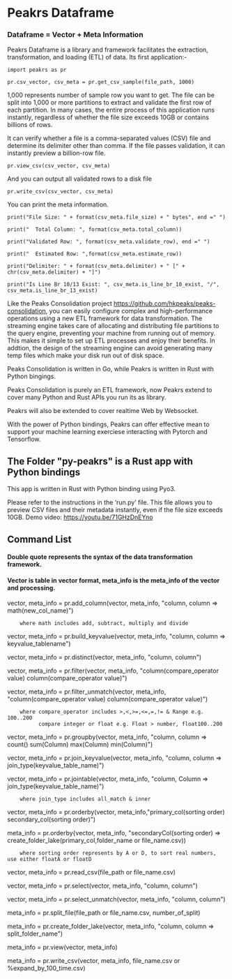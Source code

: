 # Peakrs Dataframe

### Dataframe = Vector + Meta Information

Peakrs Dataframe is a library and framework facilitates the extraction, transformation, and loading (ETL) of data. Its first application:-

``import peakrs as pr``
  
``pr.csv_vector, csv_meta = pr.get_csv_sample(file_path, 1000)``

1,000 represents number of sample row you want to get. The file can be split into 1,000 or more partitions to extract and validate the first row of each partition. In many cases, the entire process of this application runs instantly, regardless of whether the file size exceeds 10GB or contains billions of rows.

It can verify whether a file is a comma-separated values (CSV) file and determine its delimiter other than comma. If the file passes validation, it can instantly preview a billion-row file. 
 
``pr.view_csv(csv_vector, csv_meta)``

And you can output all validated rows to a disk file

``pr.write_csv(csv_vector, csv_meta)``

You can print the meta information.

``print("File Size: " + format(csv_meta.file_size) + " bytes", end =" ")``

``print("  Total Column: ", format(csv_meta.total_column))``

``print("Validated Row: ", format(csv_meta.validate_row), end =" ")``

``print("  Estimated Row: ",format(csv_meta.estimate_row))``

``print("Delimiter: " + format(csv_meta.delimiter) + " [" + chr(csv_meta.delimiter) + "]")``

``print("Is Line Br 10/13 Exist: ", csv_meta.is_line_br_10_exist, "/", csv_meta.is_line_br_13_exist)``

Like the Peaks Consolidation project https://github.com/hkpeaks/peaks-consolidation, you can easily configure complex and high-performance operations using a new ETL framework for data transformation. The streaming engine takes care of allocating and distributing file partitions to the query engine, preventing your machine from running out of memory. This makes it simple to set up ETL processes and enjoy their benefits. In addtion, the design of the streaming engine can avoid generating many temp files which make your disk run out of disk space.

Peaks Consolidation is written in Go, while Peakrs is written in Rust with Python bingings.

Peaks Consolidation is purely an ETL framework, now Peakrs extend to cover many Python and Rust APIs you run its as library.

Peakrs will also be extended to cover realtime Web by Websocket.

With the power of Python bindings, Peakrs can offer effective mean to support your machine learning exerciese interacting with Pytorch and Tensorflow.

## The Folder "py-peakrs" is a Rust app with Python bindings

This app is written in Rust with Python binding using Pyo3. 

Please refer to the instructions in the ‘run.py’ file. This file allows you to preview CSV files and their metadata instantly, even if the file size exceeds 10GB. Demo video: https://youtu.be/71GHzDnEYno

## Command List

   #### Double quote represents the syntax of the data transformation framework.
   #### Vector is table in vector format, meta_info is the meta_info of the vector and processing.

   vector, meta_info = pr.add_column(vector, meta_info, "column, column => math(new_col_name)") 
   
        where math includes add, subtract, multiply and divide
    
   vector, meta_info = pr.build_keyvalue(vector, meta_info, "column, column => keyvalue_tablename")
   
   vector, meta_info = pr.distinct(vector, meta_info, "column, column")
 
   vector, meta_info = pr.filter(vector, meta_info, "column(compare_operator value) column(compare_operator value)")
 
   vector, meta_info = pr.filter_unmatch(vector, meta_info, "column(compare_operator value) column(compare_operator value)")

        where compare_operator includes >,<,>=,<=,=,!= & Range e.g. 100..200
              compare integer or float e.g. Float > number, float100..200
   
   vector, meta_info = pr.groupby(vector, meta_info, "column, column => count() sum(Column) max(Column) min(Column)")
   
   vector, meta_info = pr.join_keyvalue(vector, meta_info, "column, column => join_type(keyvalue_table_name)")
   
   vector, meta_info = pr.jointable(vector, meta_info, "column, Column => join_type(keyvalue_table_name)")

        where join_type includes all_match & inner
   
   vector, meta_info = pr.orderby(vector, meta_info,"primary_col(sorting order) secondary_col(sorting order)")       
  
   meta_info = pr.orderby{vector, meta_info, "secondaryCol(sorting order) => create_folder_lake(primary_col,folder_name or file_name.csv))

        where sorting order represents by A or D, to sort real numbers, use either floatA or floatD
 
   vector, meta_info = pr.read_csv(file_path or file_name.csv)
   
   vector, meta_info = pr.select(vector, meta_info, "column, column")
   
   vector, meta_info = pr.select_unmatch(vector, meta_info, "column, column")  
   
   meta_info = pr.split_file(file_path or file_name.csv, number_of_split)
   
   meta_info = pr.create_folder_lake(vector, meta_info, "column, column => split_folder_name")
   
   meta_info = pr.view(vector, meta_info)

   meta_info = pr.write_csv(vector, meta_info, file_name.csv or %expand_by_100_time.csv) 


